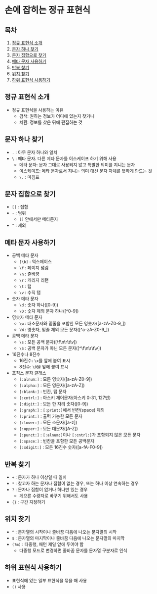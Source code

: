 # 손에 잡히는 정규 표현식 #
## 목차
1. [정규 표현식 소개](#정규-표현식-소개)
1. [문자 하나 찾기](#문자-하나-찾기)
1. [문자 집합으로 찾기](#문자-집합으로-찾기)
1. [메타 문자 사용하기](#메타-문자-사용하기)
1. [반복 찾기](#반복-찾기)
1. [위치 찾기](#위치-찾기)
1. [하위 표현식 사용하기](#하위-표현식-사용하기)

## 정규 표현식 소개
* 정규 표현식을 사용하는 이유
    * 검색: 원하는 정보가 어디에 있는지 찾거나
    * 치환: 정보를 찾은 뒤에 편집하는 것

## 문자 하나 찾기
* `.` : 아무 문자 하나와 일치
* `\` : 메타 문자. 다른 메타 문자를 이스케이프 하기 위해 사용
    * 메타 문자: 문자 그대로 사용되지 않고 특별한 의미를 지니는 문자
    * 이스케이프: 메타 문자로서 지니는 의미 대신 문자 자체를 뜻하게 만드는 것
    * `\.` : 마침표

## 문자 집합으로 찾기
* `[]` : 집합
* `-` : 범위
    * `[]` 안에서만 메타문자
* `^` : 제외

## 메타 문자 사용하기
* 공백 메타 문자
    * `[\b]` : 역스페이스
    * `\f` : 페이지 넘김
    * `\n` : 줄바꿈
    * `\r` : 캐리지 리턴
    * `\t` : 탭
    * `\v` : 수직 탭
* 숫자 메타 문자
    * `\d` : 숫자 하나([0-9])
    * `\D` : 숫자 제외 문자 하나([^0-9])
* 영숫자 메타 문자
    * `\w` : 대소문자와 밑줄을 포함한 모든 영숫자([a-zA-Z0-9_])
    * `\W` : 영숫자, 밑줄 제외 모든 문자([^a-zA-Z0-9_])
* 공백 메타 문자
    * `\s` : 모든 공백 문자([\f\n\r\t\v])
    * `\S` : 공백 문자가 아닌 모든 문자([^\f\n\r\t\v])
* 16진수나 8진수
    * 16진수: `\x`를 앞에 붙여 표시
    * 8진수: `\0`을 앞에 붙여 표시
* 포직스 문자 클래스
    * `[:alnum:]` : 모든 영숫자([a-zA-Z0-9])
    * `[:alpha:]` : 모든 영문자([a-zA-Z])
    * `[:blank:]` : 빈칸, 탭 문자
    * `[:cntrl:]` : 아스키 제어문자(아스키 0-31, 127번)
    * `[:digit:]` : 모든 한 자리 숫자([0-9])
    * `[:graph:]` : `[:print:]`에서 빈칸(space) 제외
    * `[:print:]` : 출력 가능한 모든 문자
    * `[:lower:]` : 모든 소문자([a-z])
    * `[:upper:]` : 모든 대문자([A-Z])
    * `[:punct:]` : `[:alnum:]`이나 `[:cntrl:]`가 포함되지 않은 모든 문자
    * `[:space:]` : 빈칸을 포함한 모든 공백문자
    * `[:xdigit:]` : 모든 16진수 숫자([a-fA-F0-9])

## 반복 찾기
* `+` : 문자가 하나 이상일 때 일치
* `*` : 찾고자 하는 문자나 집합이 없는 경우, 또는 하나 이상 연속하는 경우
* `?` : 문자나 집합이 없거나 하나만 있는 경우
    * 게으른 수량자로 바꾸기 위해서도 사용
* `{}` : 구간 지정하기

## 위치 찾기
* `^` : 문자열의 시작이나 줄바꿈 다음에 나오는 문자열의 시작
* `$` : 문자열의 마지막이나 줄바꿈 다음에 나오는 문자열의 마지막
* `(?m)` : 다중행, 패턴 제일 앞에 두어야 함
    * 다중행 모드로 변경하면 줄바꿈 문자를 문자열 구분자로 인식

## 하위 표현식 사용하기
* 표현식에 있는 일부 표현식을 묶을 때 사용
* `()` 사용
